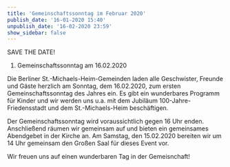 ```yaml
---
title: 'Gemeinschaftssonntag im Februar 2020'
publish_date: '16-01-2020 15:40'
unpublish_date: '16-02-2020 23:59'
show_sidebar: false
---
```


SAVE THE DATE!
1. Gemeinschaftssonntag am 16.02.2020

Die Berliner St.-Michaels-Heim-Gemeinden laden alle Geschwister, Freunde und Gäste herzlich am Sonntag, dem 16.02.2020, zum ersten Gemeinschaftssonntag des Jahres ein. Es gibt ein wunderbares Programm für Kinder und wir werden uns u.a. mit dem Jubiläum 100-Jahre-Friedensstadt und dem St.-Michaels-Heim beschäftigen.

Der Gemeinschaftssonntag wird voraussichtlich gegen 16 Uhr enden. Anschließend räumen wir gemeinsam auf und bieten ein gemeinsames Abendgebet in der Kirche an. Am Samstag, den 15.02.2020 bereiten wir um 14 Uhr gemeinsam den Großen Saal für dieses Event vor.

Wir freuen uns auf einen wunderbaren Tag in der Gemeisnchaft!